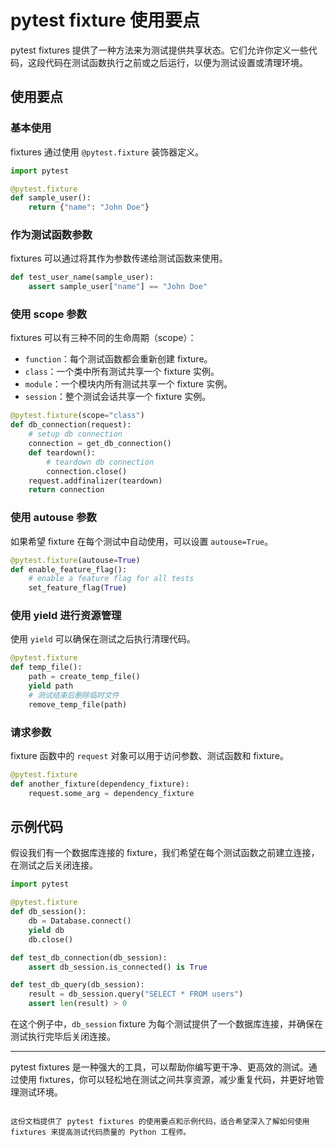 
# pytest fixture 使用要点

pytest fixtures 提供了一种方法来为测试提供共享状态。它们允许你定义一些代码，这段代码在测试函数执行之前或之后运行，以便为测试设置或清理环境。

## 使用要点

### 基本使用

fixtures 通过使用 `@pytest.fixture` 装饰器定义。

```python
import pytest

@pytest.fixture
def sample_user():
    return {"name": "John Doe"}
```

### 作为测试函数参数

fixtures 可以通过将其作为参数传递给测试函数来使用。

```python
def test_user_name(sample_user):
    assert sample_user["name"] == "John Doe"
```

### 使用 scope 参数

fixtures 可以有三种不同的生命周期（scope）：

- `function`：每个测试函数都会重新创建 fixture。
- `class`：一个类中所有测试共享一个 fixture 实例。
- `module`：一个模块内所有测试共享一个 fixture 实例。
- `session`：整个测试会话共享一个 fixture 实例。

```python
@pytest.fixture(scope="class")
def db_connection(request):
    # setup db connection
    connection = get_db_connection()
    def teardown():
        # teardown db connection
        connection.close()
    request.addfinalizer(teardown)
    return connection
```

### 使用 autouse 参数

如果希望 fixture 在每个测试中自动使用，可以设置 `autouse=True`。

```python
@pytest.fixture(autouse=True)
def enable_feature_flag():
    # enable a feature flag for all tests
    set_feature_flag(True)
```

### 使用 yield 进行资源管理

使用 `yield` 可以确保在测试之后执行清理代码。

```python
@pytest.fixture
def temp_file():
    path = create_temp_file()
    yield path
    # 测试结束后删除临时文件
    remove_temp_file(path)
```

### 请求参数

fixture 函数中的 `request` 对象可以用于访问参数、测试函数和 fixture。

```python
@pytest.fixture
def another_fixture(dependency_fixture):
    request.some_arg = dependency_fixture
```

## 示例代码

假设我们有一个数据库连接的 fixture，我们希望在每个测试函数之前建立连接，在测试之后关闭连接。

```python
import pytest

@pytest.fixture
def db_session():
    db = Database.connect()
    yield db
    db.close()

def test_db_connection(db_session):
    assert db_session.is_connected() is True

def test_db_query(db_session):
    result = db_session.query("SELECT * FROM users")
    assert len(result) > 0
```

在这个例子中，`db_session` fixture 为每个测试提供了一个数据库连接，并确保在测试执行完毕后关闭连接。

---

pytest fixtures 是一种强大的工具，可以帮助你编写更干净、更高效的测试。通过使用 fixtures，你可以轻松地在测试之间共享资源，减少重复代码，并更好地管理测试环境。
```

这份文档提供了 pytest fixtures 的使用要点和示例代码，适合希望深入了解如何使用 fixtures 来提高测试代码质量的 Python 工程师。